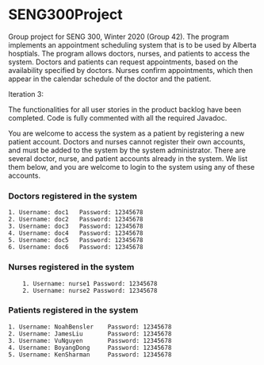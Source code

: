 # SENG300Project

Group project for SENG 300, Winter 2020 (Group 42). The program implements an appointment scheduling system that is to 
be used by Alberta hosptials. The program allows doctors, nurses, and patients to access the system. Doctors and 
patients can request appointments, based on the availability specified by doctors. Nurses confirm appointments, which 
then appear in the calendar schedule of the doctor and the patient.

Iteration 3:

The functionalities for all user stories in the product backlog have been completed. Code is fully commented with
all the required Javadoc.

You are welcome to access the system as a patient by registering a new patient account. Doctors and nurses cannot 
register their own accounts, and must be added to the system by the system administrator. There are several doctor,
nurse, and patient accounts already in the system. We list them below, and you are welcome to login to the system 
using any of these accounts.

### Doctors registered in the system
	1. Username: doc1	Password: 12345678	
	2. Username: doc2	Password: 12345678
	3. Username: doc3	Password: 12345678
	4. Username: doc4 	Password: 12345678
	5. Username: doc5	Password: 12345678
	6. Username: doc6	Password: 12345678

### Nurses registered in the system
    	1. Username: nurse1	Password: 12345678
    	2. Username: nurse2	Password: 12345678

### Patients registered in the system
	1. Username: NoahBensler	Password: 12345678
   	2. Username: JamesLiu		Password: 12345678
	3. Username: VuNguyen		Password: 12345678
	4. Username: BoyangDong		Password: 12345678
	5. Username: KenSharman		Password: 12345678